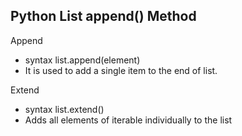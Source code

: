 <h2>Python List append() Method</h2>
<p>Append</p>
<ul>
    <li>syntax list.append(element)</li>
    <li>It  is used to add a single item to the end of list. </li>
</ul>

<p>Extend</p>
<ul>
    <li>syntax list.extend()</li>
    <li>Adds all elements of iterable individually to the list</li>
</ul>